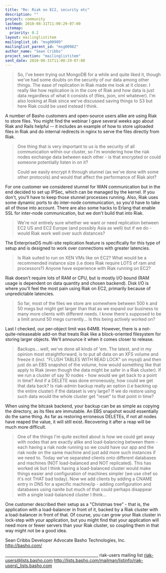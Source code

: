 ```yaml
---
title: "Re: Riak on EC2, security etc"
description: ""
project: community
lastmod: 2010-08-31T11:00:29-07:00
sitemap:
  priority: 0.2
layout: mailinglistitem
mailinglist_id: "msg00989"
mailinglist_parent_id: "msg00982"
author_name: "Sean Cribbs"
project_section: "mailinglistitem"
sent_date: 2010-08-31T11:00:29-07:00
---
```



> 
> So, I've been trying out MongoDB for a while and quite liked it, though we've 
> had some doubts on the security of our
> data among other things. The ease of replication in Riak made me look at it 
> closer. I really like how replication is in the
> core of Riak and how data is just data regardless of what it consists of 
> (files, json, xml whatever). I'm also looking at Riak
> since we've discussed saving things to S3 but here Riak could be used instead 
> I think.
> 

A number of Basho customers and open-source users alike are using Riak to store 
files. You might find the webinar I gave several weeks ago about Riak and 
Rails helpful -- it includes an example of how to store uploaded files in Riak 
and do internal redirects in nginx to serve the files directly from Riak.

> One thing that is very important to us is the security of all communication 
> within our cluster, so I'm wondering how the
> riak nodes exchange data between each other - is that encrypted or could 
> someone potentially listen in on it?
> 
> Could we easily encrypt it through stunnel (as we've done with some other 
> protocols) and would that affect the performance
> of Riak alot?
> 

For one customer we considered stunnel for WAN communication but in the end 
decided to set up IPSec, which can be managed by the kernel. If you don't, 
you'll have to keep those stunnel processes running. Also, Riak uses some 
dynamic ports to do inter-node communication, so you'd have to take all of 
those into account. There are also some hacks to Erlang that enable SSL for 
inter-node communication, but we don't build that into Riak.

> We're not entirely sure whether we want or need replication between EC2 US 
> and EC2 Europe (and possibly Asia as
> well) but if we do - would Riak work well over such distances?
> 

The EnterpriseDS multi-site replication feature is specifically for this type 
of setup and is designed to work over connections with greater latencies.

> Is Riak suited to run on XEN VMs like on EC2? What would be a recommended 
> instance size (i.e does Riak require LOTS
> of ram and processors?) Anyone have experience with Riak running on EC2?
> 

Riak doesn't require lots of RAM or CPU, but is mostly I/O bound (RAM usage is 
dependent on data quantity and chosen backend). Disk I/O is where you'll feel 
the most pain using Riak on EC2, primarily because of unpredictable latencies.

> So far, most of the files we store are somewhere between 500 k and 50 megs 
> but might get larger than that as we
> expand our business to many more clients with different needs. I know there's 
> supposed to be a limit around 50 megs
> currently... Is this being actively worked on?
> 

Last I checked, our per-object limit was 64MB. However, there is a 
not-quite-releaseable add-on that treats Riak like a block-oriented filesystem 
for storing larger objects. We'll announce it when it comes closer to release.

> Backups... well, we've done all kinds of 'em. The latest, and in my opinion 
> most straightforward, is to put all data on an XFS
> volume and freeze it (incl. "FLUSH TABLES WITH READ LOCK" on mysql) and then 
> just do an EBS snapshot of the volume,
> how would something like that apply to Riak (even though the data might be 
> safer in a Riak cluster). If we run a cluster of say
> 10 nodes - how would we get back to a point in time? And if a DELETE was done 
> erroneously, how could we get that data back?
> Is riak-admin backup really an option (i.e backing up the entire cluster) if 
> the dataset is very large? If we do restore using such
> data would the whole cluster get "reset" to that point in time?
> 

When using the bitcask backend, your backup can be as simple as copying the 
directory, as its files are immutable. An EBS snapshot would essentially do the 
same thing. As far as restoring erroneous DELETEs, if not all nodes have reaped 
the value, it will still exist. Recovering it after a reap will be much more 
difficult.

> One of the things I'm quite excited about is how we could get away with nodes 
> that are exactly alike and load-balancing
> between them - each having a riak node running so we could have our app and 
> the riak node on the same machine and
> just add more such instances if we need to. Today we've separated clients 
> onto different databases and machines (NOT load-balanced
> and NOT replicated). This has worked ok but I think having a load-balanced 
> cluster would make things easier and configuration
> of machines simpler (we use chef so it's not THAT bad today). Now we add 
> clients by adding a CNAME entry in DNS for a specific
> machine/ip - adding configuration and databases using nanite but much of that 
> could perhaps disappear with a single load-balanced
> cluster I think...
> 

One customer described their setup as a "Christmas tree" - that is, the 
application with a load-balancer in front of it, backed by a Riak cluster with 
a load-balancer in front of that. Of course, you can grow your Riak cluster in 
lock-step with your application, but you might find that your application will 
need more or fewer servers than your Riak cluster, so coupling them in that way 
might not be a good idea.

Sean Cribbs 
Developer Advocate
Basho Technologies, Inc.
http://basho.com/



\_\_\_\_\_\_\_\_\_\_\_\_\_\_\_\_\_\_\_\_\_\_\_\_\_\_\_\_\_\_\_\_\_\_\_\_\_\_\_\_\_\_\_\_\_\_\_
riak-users mailing list
riak-users@lists.basho.com
http://lists.basho.com/mailman/listinfo/riak-users\_lists.basho.com

